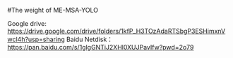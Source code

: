 #The weight of ME-MSA-YOLO

Google drive: https://drive.google.com/drive/folders/1kfP_H3TOzAdaRTSbgP3ESHimxnVwcl4h?usp=sharing
Baidu Netdisk：https://pan.baidu.com/s/1glgGNTiJ2XHl0XUJPavIfw?pwd=2o79

